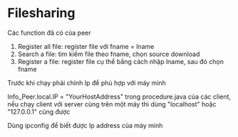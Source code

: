 # Filesharing
Các function đã có của peer
1. Register all file: register file với fname = lname
2. Search a file: tìm kiếm file theo fname, chọn source download
3. Register a file: register file cụ thể bằng cách nhập lname, sau đó chọn fname

Trước khi chạy phải chỉnh Ip để phù hợp với máy mình

Info_Peer.local.IP = "YourHostAddress" trong procedure.java của các client, nếu chạy client với server cùng trên một máy thì dùng "localhost" hoặc "127.0.0.1" cũng được

Dùng ipconfig để biết được Ip address của máy mình
